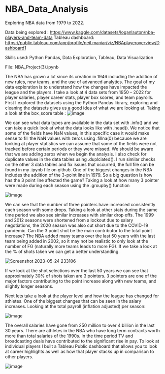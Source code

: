 # NBA_Data_Analysis
Exploring NBA data from 1979 to 2022.

Data being explored : https://www.kaggle.com/datasets/loganlauton/nba-players-and-team-data
Tableau dashboard: https://public.tableau.com/app/profile/neil.maniar/viz/NBAplayeroverview/Dashboard1

Skills used: Python Pandas, Data Exploration, Tableau, Data Visualization

File:
NBA_Project(3).ipynb

The NBA has grown a lot since its creation in 1946 including the addition of new rules, new teams, and the use of advanced analytics. The goal of my data exploration is to understand how the changes have impacted the league and the players. I take a look at 4 data sets from 1950 – 2022 for player salaries, player career stats, player box scores, and team payrolls. 
First I explored the datasets using the Python Pandas library, exploring and cleaning the datasets gives us a good idea of what we are looking at. Taking a look at the box_score table : 
 ![image](https://github.com/nmaniar9/neilmaniar.github.io/assets/44175458/7e7bb0ad-bf65-4d95-94d7-7c4ce491a9d6)

We can see what data types are available in the data set with .info() and we can take a quick look at what the data looks like with .head(). We notice that some of the fields have NaN values, in this specific case it would make sense to fill the NaN values with zeros using .fillna(0) because we are looking at player statistics we can assume that some of the fields were not tracked before certain periods or they were missed. We should be aware that we are adding zeros when we begin the analysis. I also check for duplicate values in the data tables using .duplciated(). I run similar checks on the other 3 data tables and fix issues that occurred, the full file can be found in my .ipynb file on github.
One of the biggest changes in the NBA includes the addition of the 3-point line in 1979. So a big question is how has the 3 point line affected the game? 
Taking a look at how many 3 pointer were made during each season using the .groupby() function

![image](https://github.com/nmaniar9/neilmaniar.github.io/assets/44175458/d4883c5a-9664-41d5-a081-1f4d481a0c93)

We can see that the number of three pointers have increased consistently each season with some drops. Taking a look at other stats during the same time period we also see similar increases with similar drop offs. The 1999 and 2012 seasons were shortened from a lockout due to salary negotiations, the 2020 season was also cut short due to the COVID-19 pandemic. Can the 3 point shot be the main contributor to the total point increase? The NBA added many teams over the last 50 years with the last team being added in 2002, so it may not be realistic to only look at the number of FG (naturally more teams leads to more FG). If we take a look at the % of shots taken we can get a better understanding.

![Screenshot 2023-05-24 233106](https://github.com/nmaniar9/NBA_Data_Analysis/assets/44175458/baa0f0a4-19f1-4db3-885d-c2a3809b302e)

If we look at the shot selections over the last 50 years we can see that approximately 30% of shots taken are 3 pointers. 3 pointers are one of the major factors contributing to the point increase along with new teams, and slightly longer seasons.

Next lets take a look at the player level and how the league has changed for athletes. One of the biggest changes that can be seen in the salary increases. Looking at the total payroll (inflation adjusted) per season: 

![image](https://github.com/nmaniar9/neilmaniar.github.io/assets/44175458/13b8b71b-14aa-4f7c-97bc-4db1d6c9b180)
 
The overall salaries have gone from 250 million to over 4 billion in the last 30 years. There are athletes in the NBA who have long term contracts worth more than total salaries of the 1990s. In the time period TV and broadcasting deals have contributed to the significant rise in pay.
To look at individual players I built a Tableau Public dashboard that allows you to look at career highlights as well as how that player stacks up in comparison to other players.

![image](https://github.com/nmaniar9/neilmaniar.github.io/assets/44175458/02985bc2-4486-4d18-99d3-7804e95faa9c)
